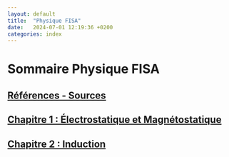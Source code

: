 ```yaml
---
layout: default
title:  "Physique FISA"
date:   2024-07-01 12:19:36 +0200
categories: index
---
```


# Sommaire Physique FISA

## [Références - Sources](ref.markdown)

## [Chapitre 1 : Électrostatique et Magnétostatique](Physique_FISA_01_C_EB.markdown)

## [Chapitre 2 : Induction](Physique_FISA_02_C_induction.markdown)